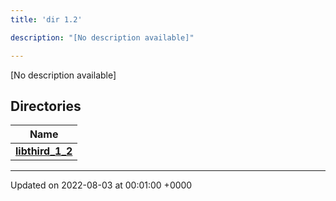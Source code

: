 ```yaml
---
title: 'dir 1.2'

description: "[No description available]"

---
```







[No description available]

## Directories

| Name           |
| -------------- |
| **[libthird_1_2](/documentation/code/darkbit_development/files/dir_f0b86b9aa995d1fb3f591a9554050811/#dir-libthird-1-2)**  |






-------------------------------

Updated on 2022-08-03 at 00:01:00 +0000
